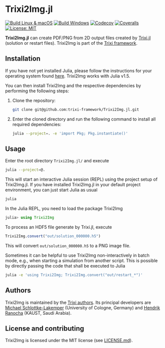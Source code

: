 # Trixi2Img.jl

<!-- [![Docs-stable](https://img.shields.io/badge/docs-stable-blue.svg)](https://trixi-framework.github.io/Trixi2Img.jl/stable) -->
<!-- [![Docs-dev](https://img.shields.io/badge/docs-dev-blue.svg)](https://trixi-framework.github.io/Trixi2Img.jl/dev) -->
[![Build Linux & macOS](https://travis-ci.com/trixi-framework/Trixi2Img.jl.svg?branch=master)](https://travis-ci.com/trixi-framework/Trixi2Img.jl)
[![Build Windows](https://ci.appveyor.com/api/projects/status/0q5gk3pmgnrfp5g9?svg=true)](https://ci.appveyor.com/project/ranocha/trixi2img-jl)
[![Codecov](https://codecov.io/gh/trixi-framework/Trixi2Img.jl/branch/master/graph/badge.svg)](https://codecov.io/gh/trixi-framework/Trixi2Img.jl)
[![Coveralls](https://coveralls.io/repos/github/trixi-framework/Trixi2Img.jl/badge.svg?branch=master)](https://coveralls.io/github/trixi-framework/Trixi2Img.jl?branch=master)
[![License: MIT](https://img.shields.io/badge/License-MIT-success.svg)](https://opensource.org/licenses/MIT)
<!-- [![GitHub commits since tagged version](https://img.shields.io/github/commits-since/trixi-framework/Trixi2Img.jl/v0.1.0.svg?style=social&logo=github)](https://github.com/trixi-framework/Trixi2Img.jl) -->

**Trixi2Img.jl** can create PDF/PNG from 2D output files created by
[Trixi.jl](https://github.com/trixi-framework/Trixi.jl) (solution or restart
files). Trixi2Img is part of the [Trixi framework](https://github.com/trixi-framework).


## Installation
If you have not yet installed Julia, please follow the instructions for your
operating system found [here](https://julialang.org/downloads/platform/).
Trixi2Img works with Julia v1.5.

You can then install Trixi2Img and the respective dependencies by
performing the following steps:

  1. Clone the repository:
     ```bash
     git clone git@github.com:trixi-framework/Trixi2Img.jl.git
     ```
  2. Enter the cloned directory and run the following command to install all
     required dependencies:
     ```bash
     julia --project=. -e 'import Pkg; Pkg.instantiate()'
     ```


## Usage
Enter the root directory `Trixi2Img.jl/` and execute
```bash
julia --project=@.
```
This will start an interactive Julia session (REPL) using the project setup
of Trixi2Img.jl. If you have installed Trixi2Img.jl in your default project environment,
you can just start Julia as usual
```bash
julia
```
In the Julia REPL, you need to load the package Trixi2Img
```julia
julia> using Trixi2Img
```
To process an HDF5 file generate by Trixi.jl, execute
```julia
Trixi2Img.convert("out/solution_000000.h5")
```
This will convert `out/solution_000000.h5` to a PNG image file.

Sometimes it can be helpful to use Trixi2Img non-interactively in batch mode, e.g.,
when starting a simulation from another script. This is possible by directly passing
the code that shall be executed to Julia
```bash
julia -e 'using Trixi2Img; Trixi2Img.convert("out/restart_*")'
```


## Authors
Trixi2Img is maintained by the
[Trixi authors](https://github.com/trixi-framework/Trixi.jl/blob/master/AUTHORS.md).
Its principal developers are
[Michael Schlottke-Lakemper](https://www.mi.uni-koeln.de/NumSim/schlottke-lakemper)
(University of Cologne, Germany) and
[Hendrik Ranocha](https://ranocha.de) (KAUST, Saudi Arabia).


## License and contributing
Trixi2Img is licensed under the MIT license (see [LICENSE.md](LICENSE.md)).
